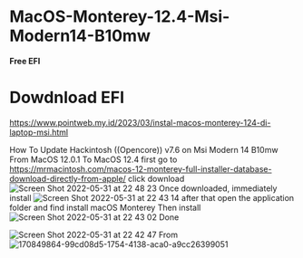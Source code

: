 # MacOS-Monterey-12.4-Msi-Modern14-B10mw
**************Free EFI**************
# Dowdnload EFI
https://www.pointweb.my.id/2023/03/instal-macos-monterey-124-di-laptop-msi.html

How To Update Hackintosh ((Opencore)) v7.6 on Msi Modern 14 B10mw
From MacOS 12.0.1 To MacOS 12.4
first go to https://mrmacintosh.com/macos-12-monterey-full-installer-database-download-directly-from-apple/
click download
![Screen Shot 2022-05-31 at 22 48 23](https://user-images.githubusercontent.com/38489058/171216592-f334b510-9aeb-4d2a-b049-fc2831394ddf.png)
Once downloaded, immediately install
![Screen Shot 2022-05-31 at 22 43 14](https://user-images.githubusercontent.com/38489058/171216964-aef788f1-76e9-4d39-8751-ee350cfc2be1.png)
after that open the application folder and find install macOS Monterey Then install
![Screen Shot 2022-05-31 at 22 43 02](https://user-images.githubusercontent.com/38489058/171217713-3fb05bcb-cb8b-4139-94a2-6cf06dee2e5b.png)
Done

![Screen Shot 2022-05-31 at 22 42 47](https://user-images.githubusercontent.com/38489058/171218153-0bca5002-96f6-4b35-923f-1348aa163bf9.png)
 From
 ![170849864-99cd08d5-1754-4138-aca0-a9cc26399051](https://user-images.githubusercontent.com/38489058/171218348-a0831b6b-cd98-4403-bb9b-95b8cc9d54c3.png)
